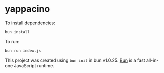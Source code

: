 # yappacino

To install dependencies:

```bash
bun install
```

To run:

```bash
bun run index.js
```

This project was created using `bun init` in bun v1.0.25. [Bun](https://bun.sh) is a fast all-in-one JavaScript runtime.
